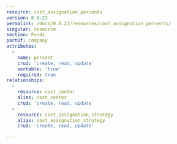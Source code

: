 ```yaml
---
resource: cost_assignation_percents
version: 0.0.23
permalink: /docs/0.0.23/resources/cost_assignation_percents/
singular: resource
section: Funds
partOf: company
attributes:
  -
    name: percent
    crud: 'create, read, update'
    sortable: 'true'
    required: true
relationships:
  -
    resource: cost_center
    alias: cost_center
    crud: 'create, read, update'
  -
    resource: cost_assignation_strategy
    alias: cost_assignation_strategy
    crud: 'create, read, update'

---
```

